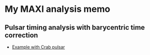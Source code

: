 # My MAXI analysis memo 

## Pulsar timing analysis with barycentric time correction
- [Example with Crab pulsar](maxiana_crabpulsar.md)
